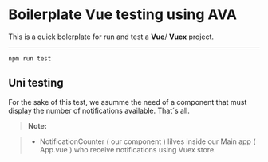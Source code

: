 Boilerplate Vue testing using AVA
===================


This is a quick bolerplate for run and test a **Vue**/ **Vuex** project.

----------

```
npm run test
```

Uni testing
-------------

For the sake of this test, we asumme the need of a component that must display the number of notifications available. That´s all.

> **Note:**

> - NotificationCounter ( our component ) lilves inside our Main app ( App.vue ) who receive notifications using Vuex store.

